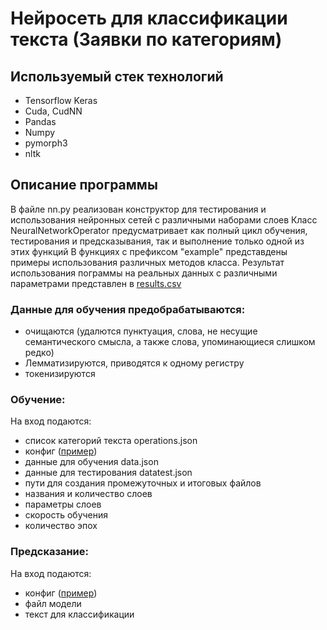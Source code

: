 # Нейросеть для классификации текста (Заявки по категориям)


## Используемый стек технологий
- Tensorflow Keras
- Cuda, CudNN
- Pandas
- Numpy
- pymorph3
- nltk

## Описание программы
В файле nn.py реализован конструктор для тестирования и использования нейронных сетей с различными наборами слоев
Класс NeuralNetworkOperator предусматривает как полный цикл обучения, тестирования и предсказывания, так и выполнение только одной из этих функций
В функциях с префиксом "example" представдены примеры использования различных методов класса.
Результат использования пограммы на реальных данных с различными параметрами представлен в [results.csv](results.csv)

### Данные для обучения предобрабатываются:
- очищаются (удалются пунктуация, слова, не несущие семантического смысла, а также слова, упоминающиеся слишком редко)
- Лемматизируются, приводятся к одному регистру
- токенизируются
  
### Обучение:
На вход подаются:
- список категорий текста operations.json
- конфиг ([пример](config.json))
- данные для обучения data.json
- данные для тестирования datatest.json
- пути для создания промежуточных и итоговых файлов
- названия и количество слоев
- параметры слоев
- скорость обучения
- количество эпох
  
### Предсказание:
На вход подаются:
- конфиг ([пример](config.json))
- файл модели
- текст для классификации
